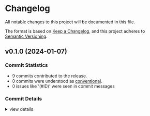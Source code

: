 # Changelog

All notable changes to this project will be documented in this file.

The format is based on [Keep a Changelog](https://keepachangelog.com/en/1.0.0/),
and this project adheres to [Semantic Versioning](https://semver.org/spec/v2.0.0.html).

## v0.1.0 (2024-01-07)

### Commit Statistics

<csr-read-only-do-not-edit/>

 - 9 commits contributed to the release.
 - 0 commits were understood as [conventional](https://www.conventionalcommits.org).
 - 0 issues like '(#ID)' were seen in commit messages

### Commit Details

<csr-read-only-do-not-edit/>

<details><summary>view details</summary>

 * **Uncategorized**
    - Adjusting changelogs prior to release of gingerlib v0.1.0 ([`ddb615c`](https://github.com/AudiosurfResearch/GingerLib/commit/ddb615c02313ce52d0396d8a32786e380aeaf7df))
    - Adjusting changelogs prior to release of gingerlib v0.1.0 ([`066ce97`](https://github.com/AudiosurfResearch/GingerLib/commit/066ce973d83dfbd08b4dcf0b7c70a8444784deef))
    - Add CHANGELOG.md ([`5f1d06b`](https://github.com/AudiosurfResearch/GingerLib/commit/5f1d06b6a5f1dd15683dfbbee7e2d40bdbc46a1b))
    - Update Cargo.toml ([`dc37cfb`](https://github.com/AudiosurfResearch/GingerLib/commit/dc37cfbc2d1f6409c8ff4edc876a5a8a545e8701))
    - Rename, document and move read_tags to `Tag::from_stream` ([`3587e22`](https://github.com/AudiosurfResearch/GingerLib/commit/3587e22afe6a632722da6fc1dcb19bf37f6ba8bc))
    - Add documentation ([`deef7c0`](https://github.com/AudiosurfResearch/GingerLib/commit/deef7c0eff670beb5d023b729df84eae543ff8e1))
    - Add file writing and protection removal ([`297978a`](https://github.com/AudiosurfResearch/GingerLib/commit/297978a5e9d26a63eb5867b0de319cb68ec7ba1f))
    - Add files ([`78643f6`](https://github.com/AudiosurfResearch/GingerLib/commit/78643f68e30d11a8f79019a9c7de8b00d2134bf7))
    - Initial commit ([`e93ccdc`](https://github.com/AudiosurfResearch/GingerLib/commit/e93ccdcc35b2b325040d2a4e5eb5fcd0985b7003))
</details>

